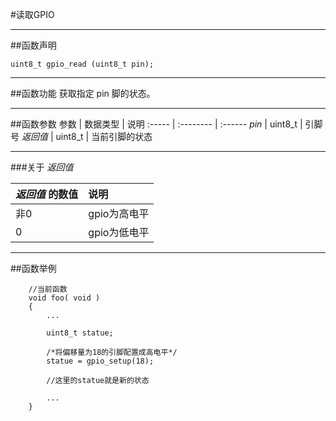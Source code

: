 #读取GPIO
***
##函数声明
```
uint8_t gpio_read (uint8_t pin);
```

***
##函数功能
获取指定 pin 脚的状态。

***
##函数参数
参数    | 数据类型   | 说明
:----- | :-------- | :------
*pin*    | uint8_t  | 引脚号
*返回值*  | uint8_t     | 当前引脚的状态

***
###关于 *返回值* 

*返回值* 的数值|说明
:-------- | :------
非0 | gpio为高电平
0|gpio为低电平

***
##函数举例
```
	//当前函数
	void foo( void )
	{
		...
		
		uint8_t statue;
		
		/*将偏移量为18的引脚配置成高电平*/
		statue = gpio_setup(18);
		
		//这里的statue就是新的状态
		
		...
	}
```